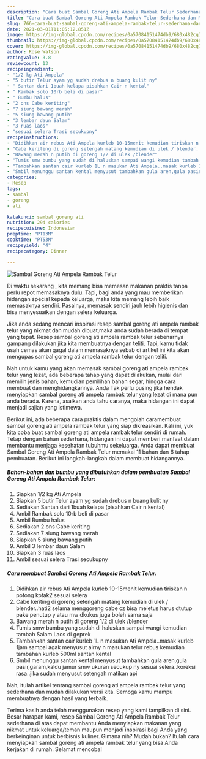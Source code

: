 ```yaml
---
description: "Cara buat Sambal Goreng Ati Ampela Rambak Telur Sederhana dan Mudah Dibuat"
title: "Cara buat Sambal Goreng Ati Ampela Rambak Telur Sederhana dan Mudah Dibuat"
slug: 766-cara-buat-sambal-goreng-ati-ampela-rambak-telur-sederhana-dan-mudah-dibuat
date: 2021-03-01T11:05:12.851Z
image: https://img-global.cpcdn.com/recipes/0a57084151474db9/680x482cq70/sambal-goreng-ati-ampela-rambak-telur-foto-resep-utama.jpg
thumbnail: https://img-global.cpcdn.com/recipes/0a57084151474db9/680x482cq70/sambal-goreng-ati-ampela-rambak-telur-foto-resep-utama.jpg
cover: https://img-global.cpcdn.com/recipes/0a57084151474db9/680x482cq70/sambal-goreng-ati-ampela-rambak-telur-foto-resep-utama.jpg
author: Rose Watson
ratingvalue: 3.8
reviewcount: 13
recipeingredient:
- "1/2 kg Ati Ampela"
- "5 butir Telur ayam yg sudah drebus n buang kulit ny"
- " Santan dari 1buah kelapa pisahkan Cair n kental"
- " Rambak solo 10rb beli di pasar"
- " Bumbu halus"
- "2 ons Cabe keriting"
- "7 siung bawang merah"
- "5 siung bawang putih"
- "3 lembar daun Salam"
- "3 ruas laos"
- "sesuai selera Trasi secukupny"
recipeinstructions:
- "Didihkan air rebus Ati Ampela kurleb 10-15menit kemudian tiriskan n potong kotak2 sesuai selera"
- "Cabe keriting di goreng setengah matang kemudian di ulek / blender..hati2 selama menggoreng cabe cz bisa meletus harus dtutup pake penutup y atau mw dkukus juga boleh sama saja"
- "Bawang merah n putih di goreng 1/2 di ulek /blender"
- "Tumis smw bumbu yang sudah di haluskan sampai wangi kemudian tambah Salam Laos di geprek"
- "Tambahkan santan cair kurleb 1L n masukan Ati Ampela..masak kurleb 1jam sampai agak menyusut airny n masukan telur rebus kemudian tambahan kurleb 500ml santan kental"
- "Smbil menunggu santan kental menyusut tambahkan gula aren,gula pasir,garam,kaldu jamur smw ukuran secukup ny sesuai selera..koreksi rasa..jika sudah menyusut setengah matikan api"
categories:
- Resep
tags:
- sambal
- goreng
- ati

katakunci: sambal goreng ati 
nutrition: 294 calories
recipecuisine: Indonesian
preptime: "PT13M"
cooktime: "PT53M"
recipeyield: "4"
recipecategory: Dinner

---
```



![Sambal Goreng Ati Ampela Rambak Telur](https://img-global.cpcdn.com/recipes/0a57084151474db9/680x482cq70/sambal-goreng-ati-ampela-rambak-telur-foto-resep-utama.jpg)

Di waktu  sekarang , kita memang bisa memesan makanan praktis tanpa perlu repot memasaknya dulu. Tapi, bagi anda yang mau memberikan hidangan special kepada keluarga, maka kita memang lebih baik memasaknya sendiri. Pasalnya, memasak sendiri jauh lebih higienis dan bisa menyesuaikan dengan selera keluarga.

Jika anda sedang mencari inspirasi resep sambal goreng ati ampela rambak telur yang nikmat dan mudah dibuat,maka anda sudah berada di tempat yang tepat. Resep sambal goreng ati ampela rambak telur  sebenarnya gampang dilakukan jika kita membuatnya dengan teliti. Tapi, kamu tidak usah cemas akan gagal dalam memasaknya 
sebab di artikel ini kita akan mengupas sambal goreng ati ampela rambak telur dengan teliti.  



Nah untuk kamu yang akan memasak sambal goreng ati ampela rambak telur yang lezat, ada beberapa tahap yang dapat dilakukan, mulai dari memilih jenis bahan, kemudian pemilihan bahan segar, hingga cara membuat dan menghidangkannya. Anda Tak perlu pusing jika hendak menyiapkan sambal goreng ati ampela rambak telur yang lezat di mana pun anda berada. Karena, asalkan anda  tahu caranya, maka hidangan ini dapat menjadi sajian yang istimewa.

Berikut ini, ada beberapa cara praktis  dalam mengolah caramembuat sambal goreng ati ampela rambak telur yang siap dikreasikan. Kali ini, yuk kita coba buat sambal goreng ati ampela rambak telur sendiri di rumah. Tetap dengan bahan sederhana, hidangan ini dapat memberi manfaat dalam membantu menjaga kesehatan tubuhmu sekeluarga. Anda dapat membuat Sambal Goreng Ati Ampela Rambak Telur memakai 11 bahan dan 6 tahap pembuatan. Berikut ini langkah-langkah dalam membuat hidangannya.

<!--inarticleads1-->

##### Bahan-bahan dan bumbu yang dibutuhkan dalam pembuatan Sambal Goreng Ati Ampela Rambak Telur:

1. Siapkan 1/2 kg Ati Ampela
1. Siapkan 5 butir Telur ayam yg sudah drebus n buang kulit ny
1. Sediakan  Santan dari 1buah kelapa (pisahkan Cair n kental)
1. Ambil  Rambak solo 10rb beli di pasar
1. Ambil  Bumbu halus
1. Sediakan 2 ons Cabe keriting
1. Sediakan 7 siung bawang merah
1. Siapkan 5 siung bawang putih
1. Ambil 3 lembar daun Salam
1. Siapkan 3 ruas laos
1. Ambil sesuai selera Trasi secukupny




<!--inarticleads2-->

##### Cara membuat Sambal Goreng Ati Ampela Rambak Telur:

1. Didihkan air rebus Ati Ampela kurleb 10-15menit kemudian tiriskan n potong kotak2 sesuai selera
1. Cabe keriting di goreng setengah matang kemudian di ulek / blender..hati2 selama menggoreng cabe cz bisa meletus harus dtutup pake penutup y atau mw dkukus juga boleh sama saja
1. Bawang merah n putih di goreng 1/2 di ulek /blender
1. Tumis smw bumbu yang sudah di haluskan sampai wangi kemudian tambah Salam Laos di geprek
1. Tambahkan santan cair kurleb 1L n masukan Ati Ampela..masak kurleb 1jam sampai agak menyusut airny n masukan telur rebus kemudian tambahan kurleb 500ml santan kental
1. Smbil menunggu santan kental menyusut tambahkan gula aren,gula pasir,garam,kaldu jamur smw ukuran secukup ny sesuai selera..koreksi rasa..jika sudah menyusut setengah matikan api




Nah, itulah artikel tentang  sambal goreng ati ampela rambak telur  yang sederhana dan mudah dilakukan versi kita. Semoga kamu mampu membuatnya dengan hasil yang terbaik. 

Terima kasih anda telah menggunakan resep yang kami tampilkan di sini. Besar harapan kami, resep  Sambal Goreng Ati Ampela Rambak Telur sederhana di atas dapat membantu Anda menyiapkan makanan yang nikmat untuk keluarga/teman maupun menjadi inspirasi bagi Anda yang berkeinginan untuk berbisnis kuliner. Gimana nih? Mudah bukan? Itulah cara menyiapkan sambal goreng ati ampela rambak telur yang bisa Anda kerjakan di rumah. Selamat mencoba!

